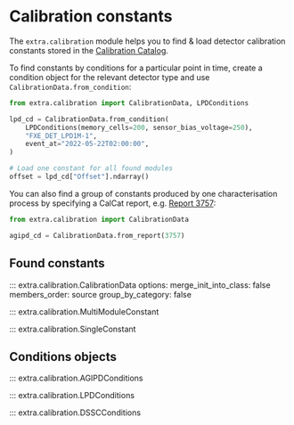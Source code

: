 # Calibration constants

The `extra.calibration` module helps you to find & load detector calibration
constants stored in the [Calibration Catalog](https://in.xfel.eu/calibration/).

To find constants by conditions for a particular point in time, create a
condition object for the relevant detector type and use
`CalibrationData.from_condition`:

```python
from extra.calibration import CalibrationData, LPDConditions

lpd_cd = CalibrationData.from_condition(
    LPDConditions(memory_cells=200, sensor_bias_voltage=250),
    "FXE_DET_LPD1M-1",
    event_at="2022-05-22T02:00:00",
)

# Load one constant for all found modules
offset = lpd_cd["Offset"].ndarray()
```

You can also find a group of constants produced by one characterisation process
by specifying a CalCat report, e.g. [Report 3757](https://in.xfel.eu/calibration/reports/3757):

```python
from extra.calibration import CalibrationData

agipd_cd = CalibrationData.from_report(3757)
```

## Found constants

::: extra.calibration.CalibrationData
    options:
      merge_init_into_class: false
      members_order: source
      group_by_category: false

::: extra.calibration.MultiModuleConstant

::: extra.calibration.SingleConstant

## Conditions objects

::: extra.calibration.AGIPDConditions

::: extra.calibration.LPDConditions

::: extra.calibration.DSSCConditions
